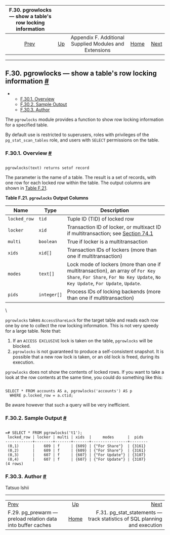 <!--?xml version="1.0" encoding="UTF-8" standalone="no"?-->

|               F.30. pgrowlocks — show a table's row locking information               |                                                                             |                                                        |                                                       |                                                                                                            |
| :-----------------------------------------------------------------------------------: | :-------------------------------------------------------------------------- | :----------------------------------------------------: | ----------------------------------------------------: | ---------------------------------------------------------------------------------------------------------: |
| [Prev](pgprewarm.html "F.29. pg_prewarm — preload relation data into buffer caches")  | [Up](contrib.html "Appendix F. Additional Supplied Modules and Extensions") | Appendix F. Additional Supplied Modules and Extensions | [Home](index.html "PostgreSQL 17devel Documentation") |  [Next](pgstatstatements.html "F.31. pg_stat_statements — track statistics of SQL planning and execution") |

***

## F.30. pgrowlocks — show a table's row locking information [#](#PGROWLOCKS)

*   *   [F.30.1. Overview](pgrowlocks.html#PGROWLOCKS-OVERVIEW)
    *   [F.30.2. Sample Output](pgrowlocks.html#PGROWLOCKS-SAMPLE-OUTPUT)
    *   [F.30.3. Author](pgrowlocks.html#PGROWLOCKS-AUTHOR)



The `pgrowlocks` module provides a function to show row locking information for a specified table.

By default use is restricted to superusers, roles with privileges of the `pg_stat_scan_tables` role, and users with `SELECT` permissions on the table.

### F.30.1. Overview [#](#PGROWLOCKS-OVERVIEW)



```

pgrowlocks(text) returns setof record
```

The parameter is the name of a table. The result is a set of records, with one row for each locked row within the table. The output columns are shown in [Table F.21](pgrowlocks.html#PGROWLOCKS-COLUMNS "Table F.21. pgrowlocks Output Columns").

**Table F.21. `pgrowlocks` Output Columns**

| Name         | Type        | Description                                                                                                                                                       |
| ------------ | ----------- | ----------------------------------------------------------------------------------------------------------------------------------------------------------------- |
| `locked_row` | `tid`       | Tuple ID (TID) of locked row                                                                                                                                      |
| `locker`     | `xid`       | Transaction ID of locker, or multixact ID if multitransaction; see [Section 74.1](transaction-id.html "74.1. Transactions and Identifiers")                       |
| `multi`      | `boolean`   | True if locker is a multitransaction                                                                                                                              |
| `xids`       | `xid[]`     | Transaction IDs of lockers (more than one if multitransaction)                                                                                                    |
| `modes`      | `text[]`    | Lock mode of lockers (more than one if multitransaction), an array of `For Key Share`, `For Share`, `For No Key Update`, `No Key Update`, `For Update`, `Update`. |
| `pids`       | `integer[]` | Process IDs of locking backends (more than one if multitransaction)                                                                                               |

\


`pgrowlocks` takes `AccessShareLock` for the target table and reads each row one by one to collect the row locking information. This is not very speedy for a large table. Note that:

1.  If an `ACCESS EXCLUSIVE` lock is taken on the table, `pgrowlocks` will be blocked.
2.  `pgrowlocks` is not guaranteed to produce a self-consistent snapshot. It is possible that a new row lock is taken, or an old lock is freed, during its execution.

`pgrowlocks` does not show the contents of locked rows. If you want to take a look at the row contents at the same time, you could do something like this:

```

SELECT * FROM accounts AS a, pgrowlocks('accounts') AS p
  WHERE p.locked_row = a.ctid;
```

Be aware however that such a query will be very inefficient.

### F.30.2. Sample Output [#](#PGROWLOCKS-SAMPLE-OUTPUT)

```

=# SELECT * FROM pgrowlocks('t1');
 locked_row | locker | multi | xids  |     modes      |  pids
------------+--------+-------+-------+----------------+--------
 (0,1)      |    609 | f     | {609} | {"For Share"}  | {3161}
 (0,2)      |    609 | f     | {609} | {"For Share"}  | {3161}
 (0,3)      |    607 | f     | {607} | {"For Update"} | {3107}
 (0,4)      |    607 | f     | {607} | {"For Update"} | {3107}
(4 rows)
```

### F.30.3. Author [#](#PGROWLOCKS-AUTHOR)

Tatsuo Ishii

***

|                                                                                       |                                                                             |                                                                                                            |
| :------------------------------------------------------------------------------------ | :-------------------------------------------------------------------------: | ---------------------------------------------------------------------------------------------------------: |
| [Prev](pgprewarm.html "F.29. pg_prewarm — preload relation data into buffer caches")  | [Up](contrib.html "Appendix F. Additional Supplied Modules and Extensions") |  [Next](pgstatstatements.html "F.31. pg_stat_statements — track statistics of SQL planning and execution") |
| F.29. pg\_prewarm — preload relation data into buffer caches                          |            [Home](index.html "PostgreSQL 17devel Documentation")            |                                F.31. pg\_stat\_statements — track statistics of SQL planning and execution |
